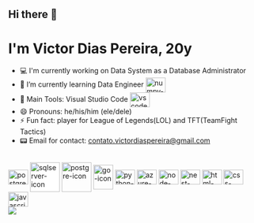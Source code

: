 ## Hi there 👋
# I'm Victor Dias Pereira, 20y
* 💻 I'm currently working on Data System as a Database Administrator
* 🌱 I’m currently learning Data Engineer <img align="center" alt="numpy-icon" height="30" width="40" src="https://cdn.jsdelivr.net/gh/devicons/devicon/icons/numpy/numpy-original.svg">
* 🎒 Main Tools: Visual Studio Code <img align="center" alt="vscode-icon" height="30" width="40" src="https://cdn.jsdelivr.net/gh/devicons/devicon/icons/vscode/vscode-original.svg">
* 😄 Pronouns: he/his/him (ele/dele)
* ⚡ Fun fact: player for League of Legends(LOL) and TFT(TeamFight Tactics)
* 📟 Email for contact: contato.victordiaspereira@gmail.com
<div align="center">
  <a href="https://github.com/DuqueDark">
</div>
  
##
  
<div style="display: inline-block;">
    <img align="center" alt="postgre-icon" height="30" width="40" src="https://cdn.jsdelivr.net/gh/devicons/devicon/icons/postgresql/postgresql-original.svg">
    <img style="background-color: #FFFFFF;" align="center" alt="sqlserver-icon" height="60" width="60" src="https://cdn.jsdelivr.net/gh/devicons/devicon/icons/microsoftsqlserver/microsoftsqlserver-plain-wordmark.svg">
    <img align="center" alt="postgre-icon" height="60" width="60" src="https://cdn.jsdelivr.net/gh/devicons/devicon/icons/mysql/mysql-original-wordmark.svg">
    <img align="center" alt="go-icon" height="50" width="40" src="https://cdn.jsdelivr.net/gh/devicons/devicon/icons/go/go-original-wordmark.svg">
    <img align="center" alt="python-icon" height="30" width="40" src="https://cdn.jsdelivr.net/gh/devicons/devicon/icons/python/python-original.svg">
    <img align="center" alt="azure-icon" height="30" width="40" src="https://cdn.jsdelivr.net/gh/devicons/devicon/icons/azure/azure-original.svg">
    <img align="center" alt="node-icon" height="30" width="40" src="https://cdn.jsdelivr.net/gh/devicons/devicon/icons/nodejs/nodejs-original.svg">
    <img align="center" alt="nest-icon" height="30" width="40" src="https://cdn.jsdelivr.net/gh/devicons/devicon/icons/nestjs/nestjs-plain.svg">
    <img align="center" alt="html-icon" height="30" width="40" src="https://cdn.jsdelivr.net/gh/devicons/devicon/icons/html5/html5-original.svg">
    <img align="center" alt="css-icon" height="30" width="40" src="https://cdn.jsdelivr.net/gh/devicons/devicon/icons/css3/css3-original.svg">
    <img align="center" alt="javascript-icon" height="30" width="40" src="https://cdn.jsdelivr.net/gh/devicons/devicon/icons/javascript/javascript-original.svg">
</div>
  <br>
<div> 
  <a href="https://www.linkedin.com/in/victor-pereira-5584a3210/" target="_blank"><img src="https://img.shields.io/badge/-LinkedIn-%230077B5?style=forthebadge&logo=linkedin&logoColor=white" target="_blank"></a>  
</div>

